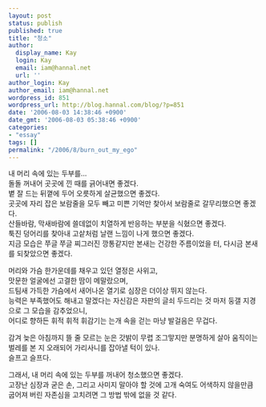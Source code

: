 ```yaml
---
layout: post
status: publish
published: true
title: "청소"
author:
  display_name: Kay
  login: Kay
  email: iam@hannal.net
  url: ''
author_login: Kay
author_email: iam@hannal.net
wordpress_id: 851
wordpress_url: http://blog.hannal.com/blog/?p=851
date: '2006-08-03 14:38:46 +0900'
date_gmt: '2006-08-03 05:38:46 +0900'
categories:
- "essay"
tags: []
permalink: "/2006/8/burn_out_my_ego"
---
```

<p>내 머리 속에 있는 두부를...<br />
돌돌 꺼내어 곳곳에 낀 때를 긁어내면 좋겠다.<br />
볕 잘 드는 뒤꼍에 두어 오릇하게 살균했으면 좋겠다.<br />
곳곳에 자리 잡은 보람줄을 모두 빼고 미쁜 기억만 찾아서 보람줄로 갈무리했으면 좋겠다.<br />
산들바람, 막새바람에 쓸데없이 치열하게 반응하는 부분을 식혔으면 좋겠다.<br />
툭진 덩어리를 찾아내 고샅처럼 날랜 느낌이 나게 했으면 좋겠다.<br />
지금 모습은 쭈글 쭈글 찌그러진 깡통같지만 본새는 건강한 주름이었을 터, 다시금 본새를 되찾았으면 좋겠다.</p>
<p>머리와 가슴 한가운데를 채우고 있던 열정은 사위고,<br />
맛문한 얼굴에선 고결한 땀이 메말랐으며,<br />
드팀새 가득한 가슴에서 새어나온 열기로 심장은 더이상 뛰지 않는다.<br />
능력은 부족했어도 해내고 말겠다는 자신감은 자판의 글쇠 두드리는 것 마저 둥갤 지경으로 그 모습을 감추었으니,<br />
어디로 향하든 휘적 휘적 휘감기는 는개 속을 걷는 마냥 발걸음은 무겁다.</p>
<p>감겨 늦은 아침까지 뜰 줄 모르는 눈은 갓밝이 무렵 조그맣지만 분명하게 살아 움직이는 벌레를 본 지 오래되어 가리사니를 잡아낼 턱이 있나.<br />
슬프고 슬프다.</p>
<p>그래서, 내 머리 속에 있는 두부를 꺼내어 청소했으면 좋겠다.<br />
고장난 심장과 굳은 손, 그리고 사미지 말아야 할 것에 고개 숙여도 어색하지 않을만큼 굽어져 버린 자존심을 고치려면 그 방법 밖에 없을 것 같다.</p>
